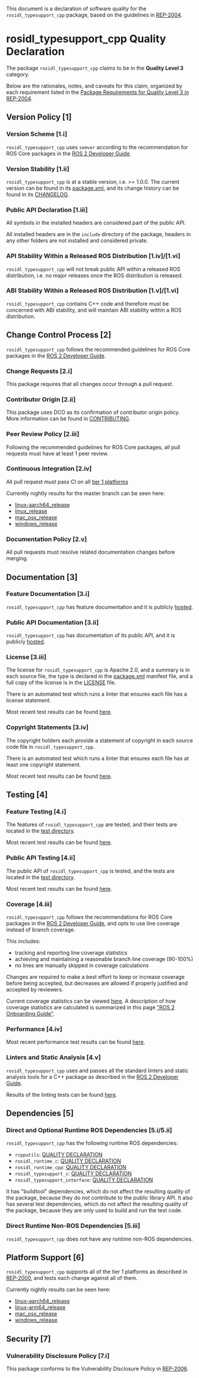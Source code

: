 This document is a declaration of software quality for the `rosidl_typesupport_cpp` package, based on the guidelines in [REP-2004](https://www.ros.org/reps/rep-2004.html).

# rosidl_typesupport_cpp Quality Declaration

The package `rosidl_typesupport_cpp` claims to be in the **Quality Level 3** category.

Below are the rationales, notes, and caveats for this claim, organized by each requirement listed in the [Package Requirements for Quality Level 3 in REP-2004](https://www.ros.org/reps/rep-2004.html).

## Version Policy [1]

### Version Scheme [1.i]

`rosidl_typesupport_cpp` uses `semver` according to the recommendation for ROS Core packages in the [ROS 2 Developer Guide](https://index.ros.org/doc/ros2/Contributing/Developer-Guide/#versioning).

### Version Stability [1.ii]

`rosidl_typesupport_cpp` is at a stable version, i.e. >= 1.0.0. The current version can be found in its [package.xml](./package.xml), and its change history can be found in its [CHANGELOG](./CHANGELOG.rst).

### Public API Declaration [1.iii]

All symbols in the installed headers are considered part of the public API.

All installed headers are in the `include` directory of the package, headers in any other folders are not installed and considered private.

### API Stability Within a Released ROS Distribution [1.iv]/[1.vi]

`rosidl_typesupport_cpp` will not break public API within a released ROS distribution, i.e. no major releases once the ROS distribution is released.

### ABI Stability Within a Released ROS Distribution [1.v]/[1.vi]

`rosidl_typesupport_cpp` contains C++ code and therefore must be concerned with ABI stability, and will maintain ABI stability within a ROS distribution.

## Change Control Process [2]

`rosidl_typesupport_cpp` follows the recommended guidelines for ROS Core packages in the [ROS 2 Developer Guide](https://index.ros.org/doc/ros2/Contributing/Developer-Guide/#package-requirements).

### Change Requests [2.i]

This package requires that all changes occur through a pull request.

### Contributor Origin [2.ii]

This package uses DCO as its confirmation of contributor origin policy.
More information can be found in [CONTRIBUTING](../CONTRIBUTING.md).

### Peer Review Policy [2.iii]

Following the recommended guidelines for ROS Core packages, all pull requests must have at least 1 peer review.

### Continuous Integration [2.iv]

All pull request must pass CI on all [tier 1 platforms](https://www.ros.org/reps/rep-2000.html#support-tiers)

Currently nightly results for the master branch can be seen here:
* [linux-aarch64_release](https://ci.ros2.org/view/nightly/job/nightly_linux-aarch64_release/lastBuild/testReport/rosidl_typesupport_cpp/)
* [linux_release](https://ci.ros2.org/view/nightly/job/nightly_linux_release/lastBuild/testReport/rosidl_typesupport_cpp/)
* [mac_osx_release](https://ci.ros2.org/view/nightly/job/nightly_osx_release/lastBuild/testReport/rosidl_typesupport_cpp/)
* [windows_release](https://ci.ros2.org/view/nightly/job/nightly_win_rel/lastBuild/testReport/rosidl_typesupport_cpp/)

### Documentation Policy [2.v]

All pull requests must resolve related documentation changes before merging.

## Documentation [3]

### Feature Documentation [3.i]

`rosidl_typesupport_cpp` has feature documentation and it is publicly [hosted](docs/FEATURES.md).

### Public API Documentation [3.ii]

`rosidl_typesupport_cpp` has documentation of its public API, and it is publicly [hosted](http://docs.ros2.org/latest/api/rosidl_typesupport_cpp/index.html).

### License [3.iii]

The license for `rosidl_typesupport_cpp` is Apache 2.0, and a summary is in each source file, the type is declared in the [package.xml](package.xml) manifest file, and a full copy of the license is in the [LICENSE](./LICENSE) file.

There is an automated test which runs a linter that ensures each file has a license statement.

Most recent test results can be found [here](http://ci.ros2.org/job/nightly_linux_release/lastBuild/testReport/rosidl_typesupport_cpp/copyright).

### Copyright Statements [3.iv]

The copyright holders each provide a statement of copyright in each source code file in `rosidl_typesupport_cpp`.

There is an automated test which runs a linter that ensures each file has at least one copyright statement.

Most recent test results can be found [here](http://ci.ros2.org/job/nightly_linux_release/lastBuild/testReport/rosidl_typesupport_cpp/copyright).

## Testing [4]

### Feature Testing [4.i]

The features of `rosidl_typesupport_cpp` are tested, and their tests are located in the [test directory](https://github.com/ros2/rosidl_typesupport/tree/foxy/rosidl_typesupport_cpp/test).

Most recent test results can be found [here](https://ci.ros2.org/job/nightly_linux_release/lastBuild/testReport/rosidl_typesupport_cpp).

### Public API Testing [4.ii]

The public API of `rosidl_typesupport_cpp` is tested, and the tests are located in the [test directory](https://github.com/ros2/rosidl_typesupport/tree/foxy/rosidl_typesupport_cpp/test).

Most recent test results can be found [here](https://ci.ros2.org/job/nightly_linux_release/lastBuild/testReport/rosidl_typesupport_cpp).

### Coverage [4.iii]

`rosidl_typesupport_cpp` follows the recommendations for ROS Core packages in the [ROS 2 Developer Guide](https://index.ros.org/doc/ros2/Contributing/Developer-Guide/#code-coverage), and opts to use line coverage instead of branch coverage.

This includes:

- tracking and reporting line coverage statistics
- achieving and maintaining a reasonable branch line coverage (90-100%)
- no lines are manually skipped in coverage calculations

Changes are required to make a best effort to keep or increase coverage before being accepted, but decreases are allowed if properly justified and accepted by reviewers.

Current coverage statistics can be viewed [here](https://ci.ros2.org/job/nightly_linux_coverage/lastSuccessfulBuild/cobertura/src_ros2_rosidl_typesupport_rosidl_typesupport_cpp_src/). A description of how coverage statistics are calculated is summarized in this page ["ROS 2 Onboarding Guide"](https://index.ros.org/doc/ros2/Contributing/ROS-2-On-boarding-Guide/#note-on-coverage-runs).

### Performance [4.iv]

Most recent performance test results can be found [here](http://build.ros2.org/view/Fci/job/Fci__benchmark_ubuntu_focal_amd64/BenchmarkTable/).

### Linters and Static Analysis [4.v]

`rosidl_typesupport_cpp` uses and passes all the standard linters and static analysis tools for a C++ package as described in the [ROS 2 Developer Guide](https://index.ros.org/doc/ros2/Contributing/Developer-Guide/#linters).

Results of the linting tests can be found [here](https://ci.ros2.org/job/nightly_linux_release/lastBuild/testReport/rosidl_typesupport_cpp/).

## Dependencies [5]

### Direct and Optional Runtime ROS Dependencies [5.i/5.ii]

`rosidl_typesupport_cpp` has the following runtime ROS dependencies:
* `rcpputils`: [QUALITY DECLARATION](https://github.com/ros2/rcpputils/tree/foxy/QUALITY_DECLARATION.md)
* `rosidl_runtime_c`: [QUALITY DECLARATION](https://github.com/ros2/rosidl/tree/foxy/rosidl_runtime_c/QUALITY_DECLARATION.md)
* `rosidl_runtime_cpp`: [QUALITY DECLARATION](https://github.com/ros2/rosidl/tree/foxy/rosidl_runtime_cpp/QUALITY_DECLARATION.md)
* `rosidl_typesupport_c`: [QUALITY DECLARATION](../rosidl_typesupport_c/QUALITY_DECLARATION.md)
* `rosidl_typesupport_interface`: [QUALITY DECLARATION](https://github.com/ros2/rosidl/tree/foxy/rosidl_typesupport_interface/QUALITY_DECLARATION.md)

It has "buildtool" dependencies, which do not affect the resulting quality of the package, because they do not contribute to the public library API.
It also has several test dependencies, which do not affect the resulting quality of the package, because they are only used to build and run the test code.

### Direct Runtime Non-ROS Dependencies [5.iii]

`rosidl_typesupport_cpp` does not have any runtime non-ROS dependencies.

## Platform Support [6]

`rosidl_typesupport_cpp` supports all of the tier 1 platforms as described in [REP-2000](https://www.ros.org/reps/rep-2000.html#support-tiers), and tests each change against all of them.

Currently nightly results can be seen here:
* [linux-aarch64_release](https://ci.ros2.org/view/nightly/job/nightly_linux-aarch64_release/lastBuild/testReport/rosidl_typesupport_cpp/)
* [linux-arm64_release](https://ci.ros2.org/view/nightly/job/nightly_linux_release/lastBuild/testReport/rosidl_typesupport_cpp/)
* [mac_osx_release](https://ci.ros2.org/view/nightly/job/nightly_osx_release/lastBuild/testReport/rosidl_typesupport_cpp/)
* [windows_release](https://ci.ros2.org/view/nightly/job/nightly_win_rel/lastBuild/testReport/rosidl_typesupport_cpp/)

## Security [7]

### Vulnerability Disclosure Policy [7.i]

This package conforms to the Vulnerability Disclosure Policy in [REP-2006](https://www.ros.org/reps/rep-2006.html).
